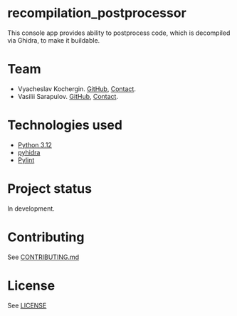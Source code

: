 # recompilation_postprocessor
This console app provides ability to postprocess code, which is decompiled via Ghidra, to make it buildable.
# Team
* Vyacheslav Kochergin. [GitHub](https://github.com/VyacheslavIurevich), [Contact](https://t.me/se4life).
* Vasilii Sarapulov. [GitHub](https://github.com/Sarapulov-Vas), [Contact](https://t.me/sarpaulov).
# Technologies used
* [Python 3.12](https://www.python.org/)
* [pyhidra](https://github.com/dod-cyber-crime-center/pyhidra)
* [Pylint](https://www.pylint.org/)
# Project status
In development.
# Contributing
See [CONTRIBUTING.md](./CONTRIBUTING.md)
# License
See [LICENSE](./LICENSE)
